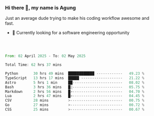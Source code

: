### Hi there 👋, my name is Agung
Just an average dude trying to make his coding workflow awesome and fast.

<!--
**agungfir98/agungfir98** is a ✨ _special_ ✨ repository because its `README.md` (this file) appears on your GitHub profile.
-->

- 🔭 Currently looking for a software engineering opportunity
<br/>
<br/>
<!--START_SECTION:waka-->

```rust
From: 02 April 2025 - To: 02 May 2025

Total Time: 62 hrs 37 mins

Python       30 hrs 49 mins  ████████████ ------------   49.23 %
TypeScript   13 hrs 17 mins  █████ -------------------   21.22 %
Astro        5 hrs 1 min     ██-----------------------   08.02 %
Bash         3 hrs 36 mins   █░-----------------------   05.75 %
Markdown     2 hrs 56 mins   █>-----------------------   04.70 %
Lua          2 hrs 47 mins   █>-----------------------   04.45 %
CSV          28 mins         >------------------------   00.75 %
Go           27 mins         >------------------------   00.72 %
CSS          25 mins         >------------------------   00.67 %
```

<!--END_SECTION:waka-->
